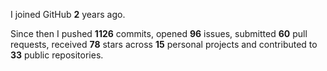 I joined GitHub **2** years ago.

Since then I pushed **1126** commits, opened **96** issues, submitted **60** pull requests, received **78** stars across **15** personal projects and contributed to **33** public repositories.
